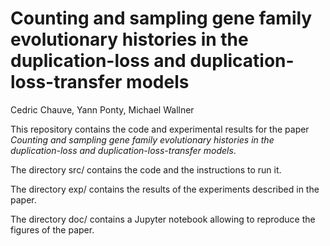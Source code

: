 # Counting and sampling gene family evolutionary histories in the duplication-loss and duplication-loss-transfer models

Cedric Chauve, Yann Ponty, Michael Wallner

This repository contains the code and experimental results for the paper *Counting and sampling gene family evolutionary histories in the duplication-loss and duplication-loss-transfer models*.

The directory src/ contains the code and the instructions to run it.

The directory exp/ contains the results of the experiments described in the paper.

The directory doc/ contains a Jupyter notebook allowing to reproduce the figures of the paper.
